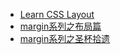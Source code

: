 - [Learn CSS Layout](http://learnlayout.com/)
- [margin系列之布局篇](http://blog.doyoe.com/2013/12/31/css/margin系列之布局篇/)
- [margin系列之圣杯拾遗](http://blog.doyoe.com/2016/04/28/css/margin系列之圣杯拾遗/)
